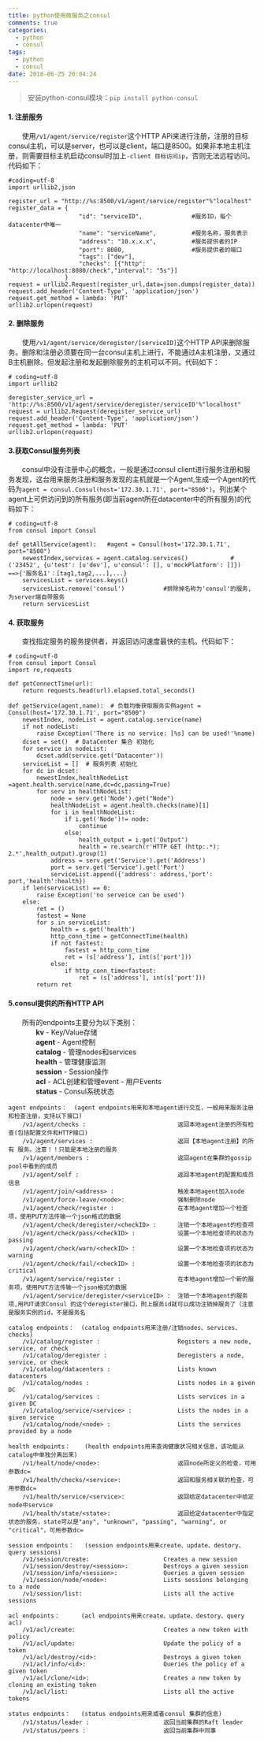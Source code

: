 ```yaml
---
title: python使用微服务之consul
comments: true
categories:
  - python 
  - consul
tags:
  - python
  - consul
date: 2018-06-25 20:04:24
---
```


>安装python-consul模块：`pip install python-consul`  

#### 1. 注册服务 ####
&emsp;&emsp;使用`/v1/agent/service/register`这个HTTP APi来进行注册，注册的目标consul主机，可以是server，也可以是client，端口是8500。如果非本地主机注册，则需要目标主机启动consul时加上`-client 目标访问ip`，否则无法远程访问。 代码如下：  

	#coding=utf-8
	import urllib2,json
	
	register_url = "http://%s:8500/v1/agent/service/register"%"localhost"
	register_data = {
						"id": "serviceID",				#服务ID，每个datacenter中唯一
						"name": "serviceName",			#服务名称，服务表示
						"address": "10.x.x.x",			#服务提供者的IP
						"port": 8080,					#服务提供者的端口
						"tags": ["dev"],
						"checks": [{"http": "http://localhost:8080/check","interval": "5s"}]
					}
	request = urllib2.Request(register_url,data=json.dumps(register_data))
	request.add_header('Content-Type', 'application/json')
	request.get_method = lambda: 'PUT'
	urllib2.urlopen(request)

#### 2. 删除服务 ####
&emsp;&emsp;使用`/v1/agent/service/deregister/[serviceID]`这个HTTP API来删除服务。删除和注册必须要在同一台consul主机上进行，不能通过A主机注册，又通过B主机删除。但发起注册和发起删除服务的主机可以不同。代码如下：

	# coding=utf-8
	import urllib2

	deregister_service_url = 'http://%s:8500/v1/agent/service/deregister/serviceID'%"localhost"
	request = urllib2.Request(deregister_service_url)
	request.add_header('Content-Type', 'application/json')
	request.get_method = lambda: 'PUT'
	urllib2.urlopen(request)

#### 3.获取Consul服务列表  ####
&emsp;&emsp;consul中没有注册中心的概念，一般是通过consul client进行服务注册和服务发现，这台用来服务注册和服务发现的主机就是一个Agent,生成一个Agent的代码为`agent = consul.Consul(host='172.30.1.71', port="8500")`。列出某个agent上可供访问到的所有服务(即当前agent所在datacenter中的所有服务)的代码如下：

	# coding=utf-8
	from consul import Consul

	def getAllService(agent):   #agent = Consul(host='172.30.1.71', port="8500")
	    newestIndex,services = agent.catalog.services()            #('23452', {u'test': [u'dev'], u'consul': [], u'mockPlatform': []})       ==>{'服务名1'：[tag1,tag2,...],...}
	    servicesList = services.keys()
	    servicesList.remove('consul')           #排除掉名称为'consul'的服务,为server端自带服务
	    return servicesList

#### 4. 获取服务 ####
&emsp;&emsp;查找指定服务的服务提供者，并返回访问速度最快的主机。代码如下：

	# coding=utf-8
	from consul import Consul
	import re,requests
	
	def getConnectTime(url):
	    return requests.head(url).elapsed.total_seconds()
	
	def getService(agent,name):  # 负载均衡获取服务实例agent = Consul(host='172.30.1.71', port="8500")
	    newestIndex, nodeList = agent.catalog.service(name)
	    if not nodeList:
	        raise Exception('There is no service: [%s] can be used!'%name)
	    dcset = set()  # DataCenter 集合 初始化
	    for service in nodeList:
	        dcset.add(service.get('Datacenter'))
	    serviceList = []  # 服务列表 初始化
	    for dc in dcset:
	        newestIndex,healthNodeList =agent.health.service(name,dc=dc,passing=True)
	        for serv in healthNodeList:
	            node = serv.get('Node').get("Node")
	            healthNodeList = agent.health.checks(name)[1]
	            for i in healthNodeList:
	                if i.get('Node')!= node:
	                    continue
	                else:
	                    health_output = i.get('Output')
	                    health = re.search(r'HTTP GET (http:.*): 2.*',health_output).group(1)
	            address = serv.get('Service').get('Address')
	            port = serv.get('Service').get('Port')
	            serviceList.append({'address': address,'port': port,'health':health})
	    if len(serviceList) == 0:
	        raise Exception('no serveice can be used')
	    else:
	        ret = ()
	        fastest = None
	        for s in serviceList:
	            health = s.get('health')
	            http_conn_time = getConnectTime(health)
	            if not fastest:
	                fastest = http_conn_time
	                ret = (s['address'], int(s['port']))
	            else:
	                if http_conn_time<fastest:
	                    ret = (s['address'], int(s['port']))
	        return ret

#### 5.consul提供的所有HTTP API ####
&emsp;&emsp;所有的endpoints主要分为以下类别：  
&emsp;&emsp;&emsp;&emsp;**kv** - Key/Value存储  
&emsp;&emsp;&emsp;&emsp;**agent** - Agent控制  
&emsp;&emsp;&emsp;&emsp;**catalog** - 管理nodes和services  
&emsp;&emsp;&emsp;&emsp;**health** - 管理健康监测  
&emsp;&emsp;&emsp;&emsp;**session** - Session操作  
&emsp;&emsp;&emsp;&emsp;**acl** - ACL创建和管理event - 用户Events  
&emsp;&emsp;&emsp;&emsp;**status** - Consul系统状态  

	agent endpoints：  (agent endpoints用来和本地agent进行交互，一般用来服务注册和检查注册，支持以下接口)
	    /v1/agent/checks :                          返回本地agent注册的所有检查(包括配置文件和HTTP接口)
	    /v1/agent/services :                        返回【本地agent注册】的所有 服务。注意！！只能是本地注册的服务
	    /v1/agent/members :                         返回agent在集群的gossip pool中看到的成员
	    /v1/agent/self :                            返回本地agent的配置和成员信息
	    /v1/agent/join/<address> :                  触发本地agent加入node
	    /v1/agent/force-leave/<node>:               强制删除node
	    /v1/agent/check/register :                  在本地agent增加一个检查项，使用PUT方法传输一个json格式的数据
	    /v1/agent/check/deregister/<checkID> :      注销一个本地agent的检查项
	    /v1/agent/check/pass/<checkID> :            设置一个本地检查项的状态为passing
	    /v1/agent/check/warn/<checkID> :            设置一个本地检查项的状态为warning
	    /v1/agent/check/fail/<checkID> :            设置一个本地检查项的状态为critical
	    /v1/agent/service/register :                在本地agent增加一个新的服务项，使用PUT方法传输一个json格式的数据
	    /v1/agent/service/deregister/<serviceID> :  注销一个本地agent的服务项,用PUT请求Consul 的这个deregister接口，附上服务id就可以成功注销掉服务了（注意是服务实例的id，不是服务名
	
	catalog endpoints：  (catalog endpoints用来注册/注销nodes、services、checks)
	    /v1/catalog/register :          			Registers a new node, service, or check
	    /v1/catalog/deregister :        			Deregisters a node, service, or check
	    /v1/catalog/datacenters :       			Lists known datacenters
	    /v1/catalog/nodes :             			Lists nodes in a given DC
	    /v1/catalog/services :          			Lists services in a given DC
	    /v1/catalog/service/<service> : 			Lists the nodes in a given service
	    /v1/catalog/node/<node> :       			Lists the services provided by a node
	
	health endpoints：	 (health endpoints用来查询健康状况相关信息，该功能从catalog中单独分离出来)
	    /v1/healt/node/<node>: 						返回node所定义的检查，可用参数dc=
	    /v1/health/checks/<service>: 				返回和服务相关联的检查，可用参数dc=
	    /v1/health/service/<service>: 				返回给定datacenter中给定node中service
	    /v1/health/state/<state>: 					返回给定datacenter中指定状态的服务，state可以是"any", "unknown", "passing", "warning", or "critical"，可用参数dc=
	
	session endpoints：	 (session endpoints用来create、update、destory、query sessions)
	    /v1/session/create:                 	Creates a new session
	    /v1/session/destroy/<session>:      	Destroys a given session
	    /v1/session/info/<session>:         	Queries a given session
	    /v1/session/node/<node>:            	Lists sessions belonging to a node
	    /v1/session/list:                   	Lists all the active sessions
	
	acl endpoints：		(acl endpoints用来create、update、destory、query acl)
	    /v1/acl/create:                     	Creates a new token with policy
	    /v1/acl/update:                     	Update the policy of a token
	    /v1/acl/destroy/<id>:               	Destroys a given token
	    /v1/acl/info/<id>:                  	Queries the policy of a given token
	    /v1/acl/clone/<id>:                 	Creates a new token by cloning an existing token
	    /v1/acl/list:                       	Lists all the active tokens
	
	status endpoints：	(status endpoints用来或者consul 集群的信息)
	    /v1/status/leader : 					返回当前集群的Raft leader
	    /v1/status/peers : 						返回当前集群中同事  


